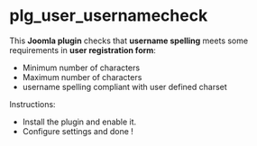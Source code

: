 # plg_user_usernamecheck
This **Joomla plugin** checks that **username spelling** meets some requirements in **user registration form**:
* Minimum number of characters
* Maximum number of characters
* username spelling compliant with user defined charset

Instructions:
* Install the plugin and enable it.
* Configure settings and done !
